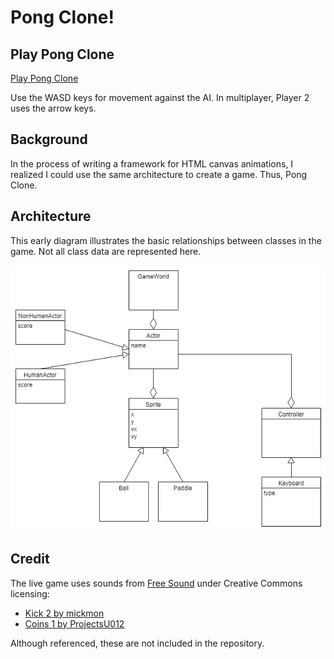 # Pong Clone!

## Play Pong Clone
[Play Pong Clone](http://christianwood.net/labs/pong/)

Use the WASD keys for movement against the AI.
In multiplayer, Player 2 uses the arrow keys.

## Background

In the process of writing a framework for HTML canvas animations, I
realized I could use the same architecture to create a game. Thus, Pong Clone.

## Architecture
This early diagram illustrates the basic relationships between classes in the game. Not all class data are represented here.

![Screenshot of Diagram](https://raw.githubusercontent.com/cwood821/pong-clone/master/assets/model-v4.png)


## Credit
The live game uses sounds from [Free Sound](http://freesound.org/) under Creative Commons licensing:
- [Kick 2 by mickmon](http://freesound.org/people/mickmon/sounds/176833/)
- [Coins 1 by ProjectsU012](http://freesound.org/people/ProjectsU012/sounds/341695/)

Although referenced, these are not included in the repository.
